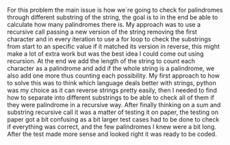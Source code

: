 For this problem the main issue is how we´re going to check for palindromes through different substring of the string, the goal is to in the end be able to calculate 
how many palindromes there is. My approach was to use a recursive call passing a new version of the string removing the first character and in every iteration to use a 
for loop to check the substrings from start to an specific value if it matched its version in reverse, this might make a lot of extra work but was the best idea I could 
come out using recursion. At the end we add the length of the string to count each character as a palindrome and add if the whole string is a palindrome, we also add 
one more thus counting each possibility.
My first approach to how to solve this was to think which language deals better with strings, python was my choice as it can reverse strings pretty easily, then I 
needed to find how to separate into different substrings to be able to check all of them if they were palindrome in a recursive way. After finally thinking on a 
sum and substring recursive call it was a matter of testing it on paper, the testing on paper got a bit confusing as a bit larger test cases had to be done to check 
if everything was correct, and the few palindromes I knew were a bit long. After  the test made more sense and looked right it was ready to be coded.
